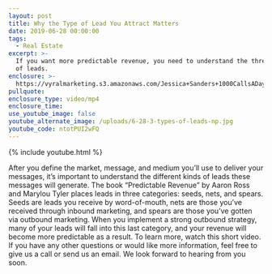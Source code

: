 ```yaml
---
layout: post
title: Why the Type of Lead You Attract Matters
date: 2019-06-28 00:00:00
tags:
  - Real Estate
excerpt: >-
  If you want more predictable revenue, you need to understand the three types
  of leads.
enclosure: >-
  https://vyralmarketing.s3.amazonaws.com/Jessica+Sanders+1000CallsADay/1000+Calls+A+Day-+Why+the+Type+of+Lead+You+Attract+Matters.mp4
pullquote:
enclosure_type: video/mp4
enclosure_time:
use_youtube_image: false
youtube_alternate_image: /uploads/6-28-3-types-of-leads-np.jpg
youtube_code: ntotPUI2wFQ
---
```


{% include youtube.html %}

After you define the market, message, and medium you’ll use to deliver your messages, it’s important to understand the different kinds of leads these messages will generate. The book “Predictable Revenue” by Aaron Ross and Marylou Tyler places leads in three categories: seeds, nets, and spears. Seeds are leads you receive by word-of-mouth, nets are those you’ve received through inbound marketing, and spears are those you’ve gotten via outbound marketing. When you implement a strong outbound strategy, many of your leads will fall into this last category, and your revenue will become more predictable as a result. To learn more, watch this short video. If you have any other questions or would like more information, feel free to give us a call or send us an email. We look forward to hearing from you soon.